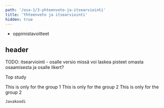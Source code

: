 ```yaml
---
path: '/osa-1/3-yhteenveto-ja-itsearviointi'
title: 'Yhteenveto ja itsearviointi'
hidden: true
---
```


<text-box variant='learningObjectives' name='Oppimistavoitteet'>

- oppimistavoitteet

</text-box>

## header

TODO: itsearviointi - osalle versio missä voi laskea pisteet omasta osaamisesta ja osalle likert?


<ab-study id="self_evaluation_k19_tikape">

Top study

<only-for-ab-group group=1>
  This is only for the group 1
</only-for-ab-group>

<only-for-ab-group group=2>
  This is only for the group 2
</only-for-ab-group>

<only-for-ab-group group=3>
  This is only for the group 2
</only-for-ab-group>

</ab-study>



```java
Javakoodi
```
